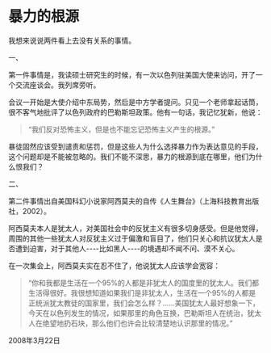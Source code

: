 # 暴力的根源

我想来说说两件看上去没有关系的事情。

一、

第一件事情是，我读硕士研究生的时候，有一次以色列驻美国大使来访问，开了一个交流座谈会。我列席旁听。

会议一开始是大使介绍中东局势，然后是中方学者提问。只见一个老师拿起话筒，很不客气地批评了以色列政府的巴勒斯坦政策。他有一句话，我记忆犹新，他说：

> “我们反对恐怖主义，但是也不能忘记恐怖主义产生的根源。”

暴徒固然应该受到谴责和惩罚，但是这些人为什么选择暴力作为表达意见的手段，这个问题却是不能被忽略的。我们不能不深思，暴力的根源到底在哪里，他们为什么恨我们？

二、

第二件事情出自美国科幻小说家阿西莫夫的自传《人生舞台》（上海科技教育出版社，2002）。

阿西莫夫本人是犹太人，对美国社会中的反犹主义有很多切身感受。但是他觉得，周围的其他一些犹太人对反犹主义过于偏激和盲目了，他们只关心和抗议犹太人是否遭到迫害，对于其他人----比如黑人----的境遇却不闻不问、漠不关心。

在一次集会上，阿西莫夫实在忍不住了，他说犹太人应该学会宽容：

> “你和我都是生活在一个95%的人都是非犹太人的国度里的犹太人。我们都生活得很好。我很想知道如果我们是非犹太人，生活在一个95%的人都是正统派犹太教徒的国家里，我们会怎么样？......美国犹太人最好想象一下，今天在以色列发生的情况，如果那里的角色互换，巴勒斯坦人在统治，犹太人在绝望地扔石块，那么他们也许会比较清楚地认识那里的情况。”

2008年3月22日
